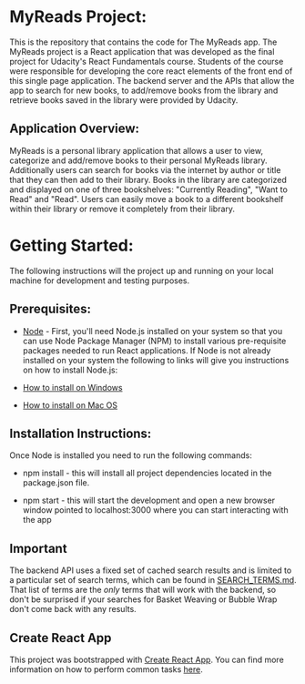 # MyReads Project:

This is the repository that contains the code for The MyReads app. The MyReads project is a React application that was developed as the final project for Udacity's React Fundamentals course. Students of the course were responsible for developing the core react elements of the front end of this single page application. The backend server and the APIs that allow the app to search for new books, to add/remove books from the library and retrieve books saved in the library were provided by Udacity.


## Application Overview:
MyReads is a personal library application that allows a user to view, categorize and add/remove books to their personal MyReads library. Additionally users can search for books via the internet by author or title that they can then add to their library. Books in the library are categorized and displayed on one of three bookshelves: "Currently Reading", "Want to Read" and "Read". Users can easily move a book to a different bookshelf within their library or remove it completely from their library.

# Getting Started:
The following instructions will the project up and running on your local machine for development and testing purposes.

## Prerequisites:

* [Node](https://nodejs.org/) - First, you'll need Node.js installed on your system so that you can use Node Package Manager (NPM) to install various pre-requisite packages needed to run React applications. If Node is not already installed on your system the following to links will give you instructions on how to install Node.js:

* [How to install on Windows](http://blog.teamtreehouse.com/install-node-js-npm-windows)
* [How to install on Mac OS](http://blog.teamtreehouse.com/install-node-js-npm-mac)

## Installation Instructions:

Once Node is installed you need to run the following commands:

* npm install - this will install all project dependencies located in the package.json file.

* npm start - this will start the development and open a new browser window pointed to localhost:3000 where you can start interacting with the app


## Important
The backend API uses a fixed set of cached search results and is limited to a particular set of search terms, which can be found in [SEARCH_TERMS.md](SEARCH_TERMS.md). That list of terms are the _only_ terms that will work with the backend, so don't be surprised if your searches for Basket Weaving or Bubble Wrap don't come back with any results.

## Create React App

This project was bootstrapped with [Create React App](https://github.com/facebookincubator/create-react-app). You can find more information on how to perform common tasks [here](https://github.com/facebookincubator/create-react-app/blob/master/packages/react-scripts/template/README.md).
